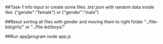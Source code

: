 ##Task-1 info
Input or create some files *.txt/*.json with random data inside like: {"gender":"female"} or {"gender":"male"}

##Resut 
sorting all files with gender and moving them to right folder "../file-bd/girls/" or "../file-bd/boys/"

##Run app|program
node app.js